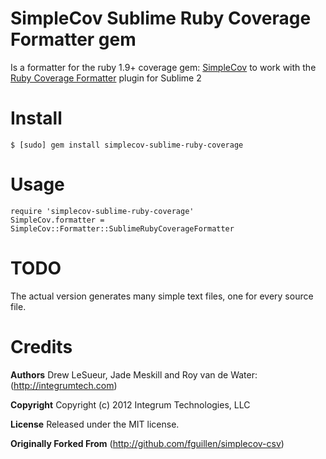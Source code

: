 SimpleCov Sublime Ruby Coverage Formatter gem
=============================================

Is a formatter for the ruby 1.9+ coverage gem: [SimpleCov](http://github.com/colszowka/simplecov) to work with the [Ruby Coverage Formatter](http://github.com/integrum/SublimeRubyCoverage) plugin for Sublime 2

Install
=======

    $ [sudo] gem install simplecov-sublime-ruby-coverage

Usage
=====

    require 'simplecov-sublime-ruby-coverage'
    SimpleCov.formatter = SimpleCov::Formatter::SublimeRubyCoverageFormatter

TODO
====

The actual version generates many simple text files, one for every source file.

Credits
=======

**Authors** Drew LeSueur, Jade Meskill and Roy van de Water: (http://integrumtech.com)

**Copyright** Copyright (c) 2012 Integrum Technologies, LLC

**License** Released under the MIT license.

**Originally Forked From** (http://github.com/fguillen/simplecov-csv)

